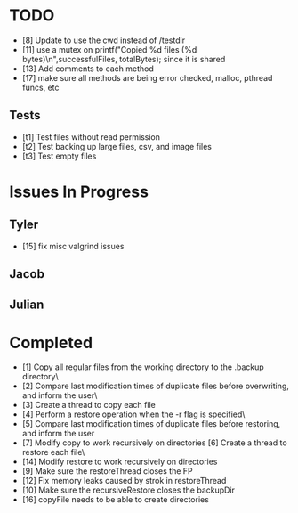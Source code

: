 # TODO #
- [8] Update to use the cwd instead of /testdir
- [11] use a mutex on printf("Copied %d files (%d bytes)\n",successfulFiles, totalBytes); since it is shared
- [13] Add comments to each method
- [17] make sure all methods are being error checked, malloc, pthread funcs, etc

## Tests ##
- [t1] Test files without read permission
- [t2] Test backing up large files, csv, and image files
- [t3] Test empty files

# Issues In Progress #

## Tyler ##
- [15] fix misc valgrind issues

## Jacob ##

## Julian ##


# Completed #
- [1] Copy all regular files from the working directory to the .backup directory\
- [2] Compare last modification times of duplicate files before overwriting, and inform the user\
- [3] Create a thread to copy each file
- [4] Perform a restore operation when the -r flag is specified\
- [5] Compare last modification times of duplicate files before restoring, and inform the user
- [7] Modify copy to work recursively on directories
[6] Create a thread to restore each file\
- [14] Modify restore to work recursively on directories
- [9] Make sure the restoreThread closes the FP
- [12] Fix memory leaks caused by strok in restoreThread
- [10] Make sure the recursiveRestore closes the backupDir
- [16] copyFile needs to be able to create directories
